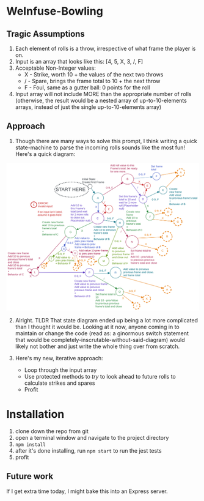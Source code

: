 # WeInfuse-Bowling

## Tragic Assumptions
1. Each element of rolls is a throw, irrespective of what frame the player is on.
2. Input is an array that looks like this: [4, 5, X, 3, /, F]
3. Acceptable Non-Integer values:
   * X - Strike, worth 10 + the values of the next two throws
   * / - Spare, brings the frame total to 10 + the next throw
   * F - Foul, same as a gutter ball: 0 points for the roll
4. Input array will not include MORE than the appropriate number of rolls (otherwise, the result would be a nested array of up-to-10-elements arrays, instead of just the single up-to-10-elements array)

## Approach
1. Though there are many ways to solve this prompt, I think writing a quick
state-machine to parse the incoming rolls sounds like the most fun!  Here's
a quick diagram:

![](bowling-diagram.png)

2. Alright.  TLDR That state diagram ended up being a lot more complicated than I thought it would be.  Looking at it now, anyone coming in to maintain or change the code (read as: a ginormous switch statement that would be completely-inscrutable-without-said-diagram) would likely not bother and just write the whole thing over from scratch.

3. Here's my new, iterative approach:
    * Loop through the input array
    * Use protected methods to *try* to look ahead to future rolls to calculate strikes and spares
    * Profit



# Installation
1. clone down the repo from git
2. open a terminal window and navigate to the project directory
3. `npm install`
4. after it's done installing, run `npm start` to run the jest tests
5. profit

## Future work
If I get extra time today, I might bake this into an Express server.